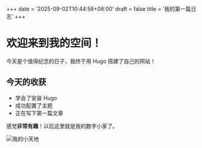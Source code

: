 +++
date = '2025-09-02T10:44:58+08:00'
draft = false
title = '我的第一篇日志'
+++
# 欢迎来到我的空间！

今天是个值得纪念的日子，我终于用 Hugo 搭建了自己的网站！

## 今天的收获

-   学会了安装 Hugo
-   成功配置了主题
-   正在写下第一篇文章

感觉**非常有趣**！以后这里就是我的数字小家了。

![我的小天地](/images/1stday.png)